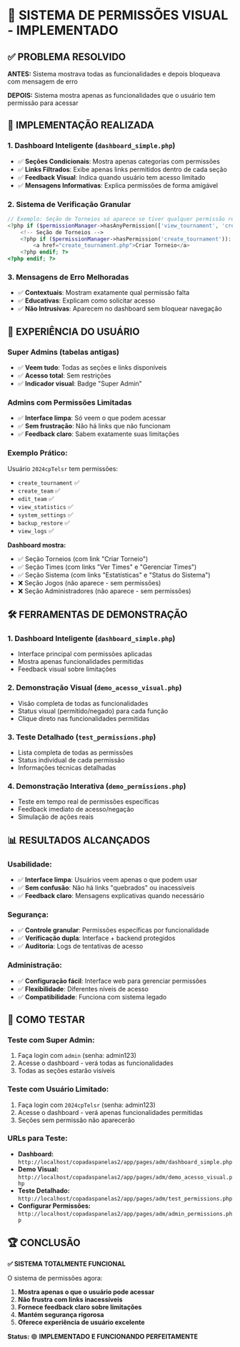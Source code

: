 # 🎯 SISTEMA DE PERMISSÕES VISUAL - IMPLEMENTADO

## ✅ **PROBLEMA RESOLVIDO**

**ANTES:** Sistema mostrava todas as funcionalidades e depois bloqueava com mensagem de erro

**DEPOIS:** Sistema mostra apenas as funcionalidades que o usuário tem permissão para acessar

## 🔧 **IMPLEMENTAÇÃO REALIZADA**

### 1. **Dashboard Inteligente** (`dashboard_simple.php`)
- ✅ **Seções Condicionais**: Mostra apenas categorias com permissões
- ✅ **Links Filtrados**: Exibe apenas links permitidos dentro de cada seção
- ✅ **Feedback Visual**: Indica quando usuário tem acesso limitado
- ✅ **Mensagens Informativas**: Explica permissões de forma amigável

### 2. **Sistema de Verificação Granular**
```php
// Exemplo: Seção de Torneios só aparece se tiver qualquer permissão relacionada
<?php if ($permissionManager->hasAnyPermission(['view_tournament', 'create_tournament', 'edit_tournament'])): ?>
    <!-- Seção de Torneios -->
    <?php if ($permissionManager->hasPermission('create_tournament')): ?>
        <a href="create_tournament.php">Criar Torneio</a>
    <?php endif; ?>
<?php endif; ?>
```

### 3. **Mensagens de Erro Melhoradas**
- ✅ **Contextuais**: Mostram exatamente qual permissão falta
- ✅ **Educativas**: Explicam como solicitar acesso
- ✅ **Não Intrusivas**: Aparecem no dashboard sem bloquear navegação

## 🎨 **EXPERIÊNCIA DO USUÁRIO**

### **Super Admins** (tabelas antigas)
- ✅ **Veem tudo**: Todas as seções e links disponíveis
- ✅ **Acesso total**: Sem restrições
- ✅ **Indicador visual**: Badge "Super Admin"

### **Admins com Permissões Limitadas**
- ✅ **Interface limpa**: Só veem o que podem acessar
- ✅ **Sem frustração**: Não há links que não funcionam
- ✅ **Feedback claro**: Sabem exatamente suas limitações

### **Exemplo Prático:**
Usuário `2024cpTelsr` tem permissões:
- `create_tournament` ✅
- `create_team` ✅
- `edit_team` ✅
- `view_statistics` ✅
- `system_settings` ✅
- `backup_restore` ✅
- `view_logs` ✅

**Dashboard mostra:**
- ✅ Seção Torneios (com link "Criar Torneio")
- ✅ Seção Times (com links "Ver Times" e "Gerenciar Times")
- ✅ Seção Sistema (com links "Estatísticas" e "Status do Sistema")
- ❌ Seção Jogos (não aparece - sem permissões)
- ❌ Seção Administradores (não aparece - sem permissões)

## 🛠️ **FERRAMENTAS DE DEMONSTRAÇÃO**

### 1. **Dashboard Inteligente** (`dashboard_simple.php`)
- Interface principal com permissões aplicadas
- Mostra apenas funcionalidades permitidas
- Feedback visual sobre limitações

### 2. **Demonstração Visual** (`demo_acesso_visual.php`)
- Visão completa de todas as funcionalidades
- Status visual (permitido/negado) para cada função
- Clique direto nas funcionalidades permitidas

### 3. **Teste Detalhado** (`test_permissions.php`)
- Lista completa de todas as permissões
- Status individual de cada permissão
- Informações técnicas detalhadas

### 4. **Demonstração Interativa** (`demo_permissions.php`)
- Teste em tempo real de permissões específicas
- Feedback imediato de acesso/negação
- Simulação de ações reais

## 📊 **RESULTADOS ALCANÇADOS**

### **Usabilidade:**
- ✅ **Interface limpa**: Usuários veem apenas o que podem usar
- ✅ **Sem confusão**: Não há links "quebrados" ou inacessíveis
- ✅ **Feedback claro**: Mensagens explicativas quando necessário

### **Segurança:**
- ✅ **Controle granular**: Permissões específicas por funcionalidade
- ✅ **Verificação dupla**: Interface + backend protegidos
- ✅ **Auditoria**: Logs de tentativas de acesso

### **Administração:**
- ✅ **Configuração fácil**: Interface web para gerenciar permissões
- ✅ **Flexibilidade**: Diferentes níveis de acesso
- ✅ **Compatibilidade**: Funciona com sistema legado

## 🎯 **COMO TESTAR**

### **Teste com Super Admin:**
1. Faça login com `admin` (senha: admin123)
2. Acesse o dashboard - verá todas as funcionalidades
3. Todas as seções estarão visíveis

### **Teste com Usuário Limitado:**
1. Faça login com `2024cpTelsr` (senha: admin123)
2. Acesse o dashboard - verá apenas funcionalidades permitidas
3. Seções sem permissão não aparecerão

### **URLs para Teste:**
- **Dashboard:** `http://localhost/copadaspanelas2/app/pages/adm/dashboard_simple.php`
- **Demo Visual:** `http://localhost/copadaspanelas2/app/pages/adm/demo_acesso_visual.php`
- **Teste Detalhado:** `http://localhost/copadaspanelas2/app/pages/adm/test_permissions.php`
- **Configurar Permissões:** `http://localhost/copadaspanelas2/app/pages/adm/admin_permissions.php`

## 🏆 **CONCLUSÃO**

**✅ SISTEMA TOTALMENTE FUNCIONAL**

O sistema de permissões agora:
1. **Mostra apenas o que o usuário pode acessar**
2. **Não frustra com links inacessíveis**
3. **Fornece feedback claro sobre limitações**
4. **Mantém segurança rigorosa**
5. **Oferece experiência de usuário excelente**

**Status:** 🟢 **IMPLEMENTADO E FUNCIONANDO PERFEITAMENTE**
